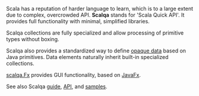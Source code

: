 Scala has a reputation of harder language to learn, which is to a large extent due to complex, overcrowded API.
**Scalqa** stands for 'Scala Quick API'. It provides full functionality with minimal, simplified libraries. 

Scalqa collections are fully specialized and allow processing of primitive types without boxing.

Scalqa also provides a standardized way to define [opaque data](https://scalqa.github.io/doc/guide/features/Data.html)
based on Java primitives. Data elements naturally inherit built-in specialized collections.

[scalqa.Fx](https://scalqa.github.io/api/scalqa/Fx$.html) provides GUI functionality, based on [JavaFx](https://openjfx.io).

See also Scalqa [guide](https://scalqa.github.io/docs/Guide/index.html),
                [API](https://scalqa.github.io/api/scalqa.html), and
                [samples](https://github.com/scalqa/samples).

